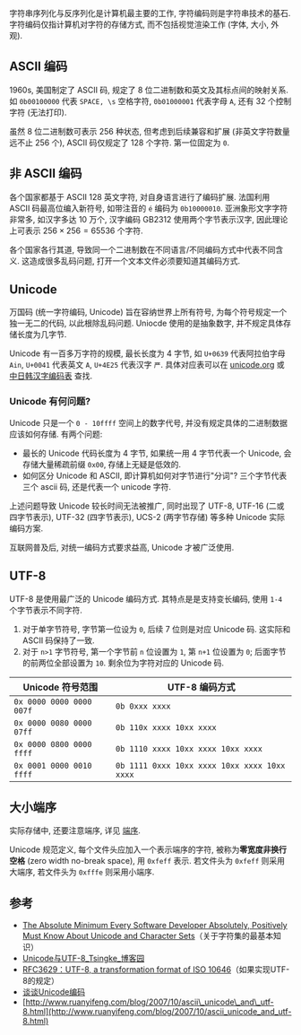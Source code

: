 字符串序列化与反序列化是计算机最主要的工作, 字符编码则是字符串技术的基石. 字符编码仅指计算机对字符的存储方式, 而不包括视觉渲染工作 (字体, 大小, 外观).

## ASCII 编码

1960s, 美国制定了 ASCII 码, 规定了 8 位二进制数和英文及其标点间的映射关系. 如 `0b00100000` 代表 `SPACE, \s` 空格字符, `0b01000001` 代表字母 `A`, 还有 32 个控制字符 (无法打印).

虽然 8 位二进制数可表示 256 种状态, 但考虑到后续兼容和扩展 (非英文字符数量远不止 256 个), ASCII 码仅规定了 128 个字符. 第一位固定为 `0`.

## 非 ASCII 编码

各个国家都基于 ASCII 128 英文字符, 对自身语言进行了编码扩展. 法国利用 ASCII 码最高位编入新符号, 如带注音的 `é` 编码为 `0b10000010`. 亚洲象形文字字符非常多, 如汉字多达 10 万个, 汉字编码 GB2312 使用两个字节表示汉字, 因此理论上可表示 $256\times 256=65536$ 个字符.

各个国家各行其道, 导致同一个二进制数在不同语言/不同编码方式中代表不同含义. 这造成很多乱码问题, 打开一个文本文件必须要知道其编码方式.

## Unicode

万国码 (统一字符编码, Unicode) 旨在容纳世界上所有符号, 为每个符号规定一个独一无二的代码, 以此根除乱码问题. Uniocde 使用的是抽象数字, 并不规定具体存储长度为几字节.

Unicode 有一百多万字符的规模, 最长长度为 4 字节, 如 `U+0639` 代表阿拉伯字母 `Ain`, `U+0041` 代表英文 `A`, `U+4E25` 代表汉字 `严`. 具体对应表可以在 [unicode.org](http://www.unicode.org/) 或 [中日韩汉字编码表](http://www.chi2ko.com/tool/CJK.htm) 查找.

### Unicode 有何问题?

Unicode 只是一个 `0 - 10ffff` 空间上的数字代号, 并没有规定具体的二进制数据应该如何存储. 有两个问题:
- 最长的 Unicode 代码长度为 4 字节, 如果统一用 4 字节代表一个 Unicode, 会存储大量稀疏前缀 `0x00`, 存储上无疑是低效的. 
- 如何区分 Unicode 和 ASCII, 即计算机如何对字节进行"分词"? 三个字节代表三个 ascii 码, 还是代表一个 unicode 字符.

上述问题导致 Unicode 较长时间无法被推广, 同时出现了 UTF-8, UTF-16 (二或四字节表示), UTF-32 (四字节表示), UCS-2 (两字节存储) 等多种 Unicode 实际编码方案. 

互联网普及后, 对统一编码方式要求益高, Unicode 才被广泛使用.

## UTF-8

UTF-8 是使用最广泛的 Unicode 编码方式. 其特点是是支持变长编码, 使用 `1-4` 个字节表示不同字符. 
1. 对于单字节符号, 字节第一位设为 `0`, 后续 7 位则是对应 Unicode 码. 这实际和 ASCII 码保持了一致.
2. 对于 `n>1` 字节符号, 第一个字节前 `n` 位设置为 `1`, 第 `n+1` 位设置为 `0`; 后面字节的前两位全部设置为 `10`. 剩余位为字符对应的 Unicode 码.

| Unicode 符号范围         | UTF-8 编码方式                     |
| ------------------------ | ---------------------------------- |
| `0x 0000 0000 0000 007f` | `0b 0xxx xxxx`                     |
| `0x 0000 0080 0000 07ff` | `0b 110x xxxx 10xx xxxx`           |
| `0x 0000 0800 0000 ffff` | `0b 1110 xxxx 10xx xxxx 10xx xxxx` |
| `0x 0001 0000 0010 ffff` | `0b 1111 0xxx 10xx xxxx 10xx xxxx 10xx xxxx`                                   |

## 大小端序

实际存储中, 还要注意端序, 详见 [端序](端序.md).

Unicode 规范定义, 每个文件头应加入一个表示端序的字符, 被称为**零宽度非换行空格** (zero width no-break space), 用 `0xfeff` 表示. 若文件头为 `0xfeff` 则采用大端序, 若文件头为 `0xfffe` 则采用小端序.

## 参考

- [The Absolute Minimum Every Software Developer Absolutely, Positively Must Know About Unicode and Character Sets](http://www.joelonsoftware.com/articles/Unicode.html)（关于字符集的最基本知识）
- [Unicode与UTF-8\_Tsingke\_博客园](https://www.cnblogs.com/tsingke/p/10853936.html)
- [RFC3629：UTF-8, a transformation format of ISO 10646](http://www.ietf.org/rfc/rfc3629.txt)（如果实现UTF-8的规定）
- [谈谈Unicode编码](http://www.pconline.com.cn/pcedu/empolder/gj/other/0505/616631.html)
- [http://www.ruanyifeng.com/blog/2007/10/ascii\_unicode\_and\_utf-8.html](http://www.ruanyifeng.com/blog/2007/10/ascii_unicode_and_utf-8.html)